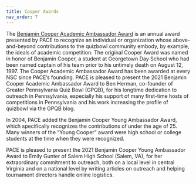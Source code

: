 ```yaml
---
title: Cooper Awards
nav_order: 7
---
```



The [Benjamin Cooper Academic Ambassador Award](http://www.pace-nsc.org/2018-cooper-award-winners/)
is an annual award presented by PACE to recognize an individual or organization 
whose above-and-beyond contributions to the quizbowl community embody, by 
example, the ideals of academic competition. The original Cooper Award was named
in honor of Benjamin Cooper, a student at Georgetown Day School who had been 
named captain of his team prior to his untimely death on August 12, 1997. The 
Cooper Academic Ambassador Award has been awarded at every NSC since PACE’s 
founding. PACE is pleased to present the 2021 Benjamin Cooper Academic Ambassador 
Award to Ben Herman, co-founder of Greater Pennsylvania Quiz Bowl (GPQB), for his longtime dedication to outreach in Pennsylvania, especially his support of many first-time hosts of competitions in Pennsylvania and his work increasing the profile of quizbowl via the GPQB blog.

In 2004, PACE added the Benjamin Cooper Young Ambassador Award, which
specifically recognizes the contributions of under the age of 25. Many winners of
the “Young Cooper” award were high school or college students at the time when
they were recognized.

PACE is pleased to present the 2021 Benjamin Cooper Young Ambassador Award to Emily Gunter of Salem High School (Salem, VA), for her extraordinary commitment to outreach, both on a local level in central Virginia and on a national level by writing articles on outreach and helping tournament directors handle online logistics.
